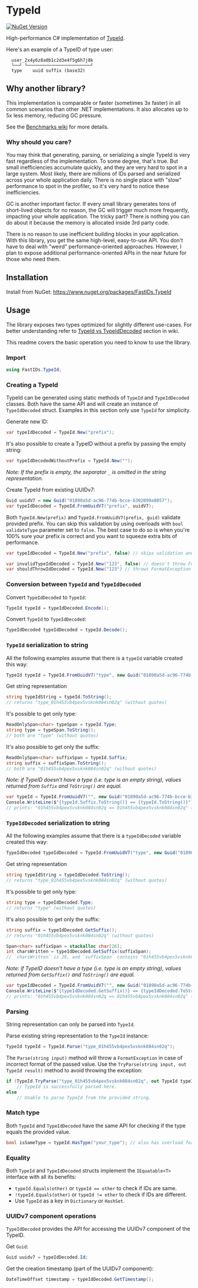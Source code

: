 # TypeId

[![NuGet Version](https://img.shields.io/nuget/v/FastIDs.TypeId)](https://www.nuget.org/packages/FastIDs.TypeId)

High-performance C# implementation of [TypeId](https://github.com/jetpack-io/typeid/).

Here's an example of a TypeID of type user:
```
  user_2x4y6z8a0b1c2d3e4f5g6h7j8k
  └──┘ └────────────────────────┘
  type    uuid suffix (base32)
```

## Why another library?

This implementation is comparable or faster (sometimes 3x faster) in all common scenarios than other .NET implementations. 
It also allocates up to 5x less memory, reducing GC pressure.

See the [Benchmarks wiki](https://github.com/firenero/TypeId/wiki/Benchmarks) for more details.

### Why should you care?

You may think that generating, parsing, or serializing a single TypeId is very fast regardless of the implementation. 
To some degree, that's true. But small inefficiencies accumulate quickly, and they are very hard to spot in a large system. 
Most likely, there are millions of IDs parsed and serialized across your whole application daily. 
There is no single place with "slow" performance to spot in the profiler, so it's very hard to notice these inefficiencies.

GC is another important factor.
If every small library generates tons of short-lived objects for no reason, the GC will trigger much more frequently, impacting your whole application. 
The tricky part? There is nothing you can do about it because the memory is allocated inside 3rd party code.

There is no reason to use inefficient building blocks in your application. 
With this library, you get the same high-level, easy-to-use API. 
You don't have to deal with "weird" performance-oriented approaches. 
However, I plan to expose additional performance-oriented APIs in the near future for those who need them.

## Installation

Install from NuGet: https://www.nuget.org/packages/FastIDs.TypeId

## Usage

The library exposes two types optimized for slightly different use-cases. For better understanding refer to [TypeId vs TypeIdDecoded](https://github.com/firenero/TypeId/wiki/Choosing-the-right-type:-TypeId-vs.-TypeIdDecoded) section in wiki. 

This readme covers the basic operation you need to know to use the library.

### Import

```csharp
using FastIDs.TypeId;
```

### Creating a TypeId

TypeId can be generated using static methods of `TypeId` and `TypeIdDecoded` classes. Both have the same API and will create an instance of `TypeIdDecoded` struct. Examples in this section only use `TypeId` for simplicity.

Generate new ID:
```csharp
var typeIdDecoded = TypeId.New("prefix");
```

It's also possible to create a TypeID without a prefix by passing the empty string:
```csharp
var typeIdDecodedWithoutPrefix = TypeId.New("");
```
*Note: If the prefix is empty, the separator `_` is omitted in the string representation.*

Create TypeId from existing UUIDv7:
```csharp
Guid uuidV7 = new Guid("01890a5d-ac96-774b-bcce-b302099a8057");
var typeIdDecoded = TypeId.FromUuidV7("prefix", uuidV7);
```

Both `TypeId.New(prefix)` and `TypeId.FromUuidV7(prefix, guid)` validate provided prefix. 
You can skip this validation by using overloads with `bool validateType` parameter set to `false`.
The best case to do so is when you're 100% sure your prefix is correct and you want to squeeze extra bits of performance.
```csharp
var typeIdDecoded = TypeId.New("prefix", false) // skips validation and creates a valid TypeId instance.

var invalidTypeIdDecoded = TypeId.New("123", false) // doesn't throw FormatException despite invalid type provided
var shouldThrowIdDecoded = TypeId.New("123") // throws FormatException
```

### Conversion between `TypeId` and `TypeIdDecoded`

Convert `TypeIdDecoded` to `TypeId`:
```csharp
TypeId typeId = typeIdDecoded.Encode();
```

Convert `TypeId` to `TypeIdDecoded`:
```csharp
TypeIdDecoded typeIdDecoded = typeId.Decode();
```

### `TypeId` serialization to string

All the following examples assume that there is a `typeId` variable created this way:
```csharp
TypeId typeId = TypeId.FromUuidV7("type", new Guid("01890a5d-ac96-774b-bcce-b302099a8057")).Encode();
```

Get string representation
```csharp
string typeIdString = typeId.ToString();
// returns "type_01h455vb4pex5vsknk084sn02q" (without quotes)
```

It's possible to get only type:
```csharp
ReadOnlySpan<char> typeSpan = typeId.Type;
string type = typeSpan.ToString();
// both are "type" (without quotes)
```

It's also possible to get only the suffix:
```csharp
ReadOnlySpan<char> suffixSpan = typeId.Suffix;
string suffix = suffixSpan.ToString();
// both are "01h455vb4pex5vsknk084sn02q" (without quotes)
```

*Note: if TypeID doesn't have a type (i.e. type is an empty string), values returned from `Suffix` and `ToString()` are equal.*
```csharp
var typeId = TypeId.FromUuidV7("", new Guid("01890a5d-ac96-774b-bcce-b302099a8057")).Encode();
Console.WriteLine($"{typeId.Suffix.ToString()} == {typeId.ToString()}");
// prints: "01h455vb4pex5vsknk084sn02q == 01h455vb4pex5vsknk084sn02q" (without quotes)
```


### `TypeIdDecoded` serialization to string

All the following examples assume that there is a `typeIdDecoded` variable created this way:
```csharp
TypeIdDecoded typeIdDecoded = TypeId.FromUuidV7("type", new Guid("01890a5d-ac96-774b-bcce-b302099a8057"));
```

Get string representation
```csharp
string typeIdString = typeIdDecoded.ToString();
// returns "type_01h455vb4pex5vsknk084sn02q" (without quotes)
```

It's possible to get only type:
```csharp
string type = typeIdDecoded.Type;
// returns "type" (without quotes)
```

It's also possible to get only the suffix:
```csharp
string suffix = typeIdDecoded.GetSuffix();
// returns "01h455vb4pex5vsknk084sn02q" (without quotes)

Span<char> suffixSpan = stackalloc char[26];
int charsWritten = typeIdDecoded.GetSuffix(suffixSpan);
// `charsWritten` is 26, and `suffixSpan` contains "01h455vb4pex5vsknk084sn02q" (without quotes)
```


*Note: if TypeID doesn't have a type (i.e. type is an empty string), values returned from `GetSuffix()` and `ToString()` are equal.*
```csharp
var typeIdDecoded = TypeId.FromUuidV7("", new Guid("01890a5d-ac96-774b-bcce-b302099a8057"));
Console.WriteLine($"{typeIdDecoded.GetSuffix()} == {typeIdDecoded.ToString()}");
// prints: "01h455vb4pex5vsknk084sn02q == 01h455vb4pex5vsknk084sn02q" (without quotes)
```

### Parsing

String representation can only be parsed into `TypeId`.

Parse existing string representation to the `TypeId` instance:
```csharp
TypeId typeId = TypeId.Parse("type_01h455vb4pex5vsknk084sn02q");
```

The `Parse(string input)` method will throw a `FormatException` in case of incorrect format of the passed value. Use the `TryParse(string input, out TypeId result)` method to avoid throwing the exception:
```csharp
if (TypeId.TryParse("type_01h455vb4pex5vsknk084sn02q", out TypeId typeId))
    // TypeId is successfully parsed here.
else
    // Unable to parse TypeId from the provided string.
```

### Match type

Both `TypeId` and `TypeIdDecoded` have the same API for checking if the type equals the provided value.

```csharp
bool isSameType = typeId.HasType("your_type"); // also has overload for ReadOnlySpan<char>
```

### Equality

Both `TypeId` and `TypeIdDecoded` structs implement the `IEquatable<T>` interface with all its benefits:
* `typeId.Equals(other)` or `typeId == other` to check if IDs are same.
* `!typeId.Equals(other)` or `typeId != other` to check if IDs are different.
* Use `TypeId` as a key in `Dictionary` or `HashSet`.

### UUIDv7 component operations

`TypeIdDecoded` provides the API for accessing the UUIDv7 component of the TypeID. 

Get `Guid`:
```csharp
Guid uuidv7 = typeIdDecoded.Id;
```

Get the creation timestamp (part of the UUIDv7 component):
```csharp
DateTimeOffset timestamp = typeIdDecoded.GetTimestamp();
```
